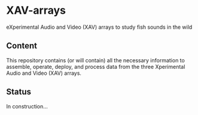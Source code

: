 # XAV-arrays
eXperimental Audio and Video (XAV) arrays to study fish sounds in the wild

## Content
This repository contains (or will contain) all the necessary information to assemble, operate, deploy, and process data from the three Xperimental Audio and Video (XAV) arrays.

## Status
In construction...
 
